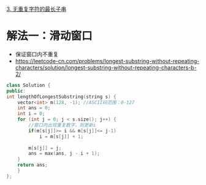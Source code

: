 [3. 无重复字符的最长子串](https://leetcode-cn.com/problems/longest-substring-without-repeating-characters/)



# 解法一：滑动窗口
- 保证窗口内不重复
- https://leetcode-cn.com/problems/longest-substring-without-repeating-characters/solution/longest-substring-without-repeating-characters-b-2/

```C++
class Solution {
public:
int lengthOfLongestSubstring(string s) {
    vector<int> m(128, -1); //ASCII码范围：0-127
    int ans = 0;
    int i = 0;
    for (int j = 0; j < s.size(); j++) {
        //窗口内出现重复数字，则更新i
        if(m[s[j]]>= i && m[s[j]]<= j-1)
            i = m[s[j]] + 1;
        
        m[s[j]] = j;
        ans = max(ans, j - i + 1);
    }
    return ans;
    }
};
```
